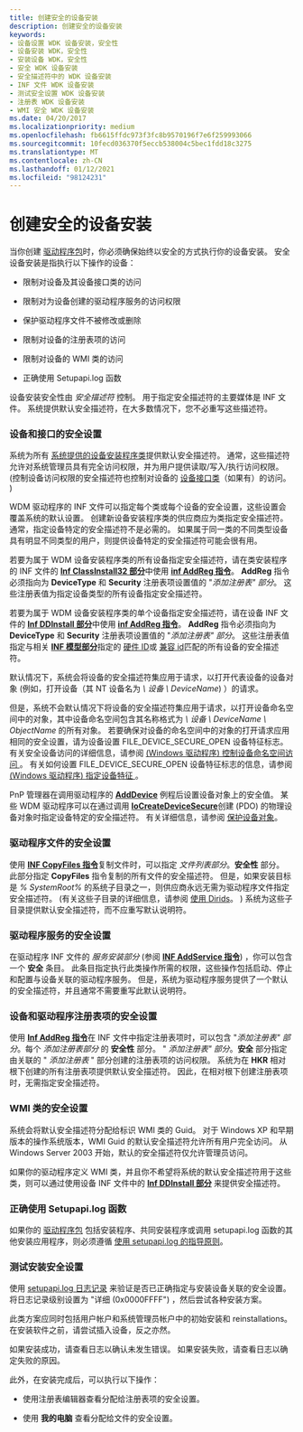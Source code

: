 ```yaml
---
title: 创建安全的设备安装
description: 创建安全的设备安装
keywords:
- 设备设置 WDK 设备安装，安全性
- 设备安装 WDK，安全性
- 安装设备 WDK，安全性
- 安全 WDK 设备安装
- 安全描述符中的 WDK 设备安装
- INF 文件 WDK 设备安装
- 测试安全设置 WDK 设备安装
- 注册表 WDK 设备安装
- WMI 安全 WDK 设备安装
ms.date: 04/20/2017
ms.localizationpriority: medium
ms.openlocfilehash: fb6615ffdc973f3fc8b9570196f7e6f259993066
ms.sourcegitcommit: 10fecd036370f5eccb538004c5bec1fdd18c3275
ms.translationtype: MT
ms.contentlocale: zh-CN
ms.lasthandoff: 01/12/2021
ms.locfileid: "98124231"
---
```

# <a name="creating-secure-device-installations"></a>创建安全的设备安装





当你创建 [驱动程序包](driver-packages.md)时，你必须确保始终以安全的方式执行你的设备安装。 安全设备安装是指执行以下操作的设备：

-   限制对设备及其设备接口类的访问

-   限制对为设备创建的驱动程序服务的访问权限

-   保护驱动程序文件不被修改或删除

-   限制对设备的注册表项的访问

-   限制对设备的 WMI 类的访问

-   正确使用 Setupapi.log 函数

设备安装安全性由 *安全描述符* 控制。 用于指定安全描述符的主要媒体是 INF 文件。 系统提供默认安全描述符，在大多数情况下，您不必重写这些描述符。

### <a name="security-settings-for-devices-and-interfaces"></a>设备和接口的安全设置

系统为所有 [系统提供的设备安装程序类](./system-defined-device-setup-classes-reserved-for-system-use.md)提供默认安全描述符。 通常，这些描述符允许对系统管理员具有完全访问权限，并为用户提供读取/写入/执行访问权限。  (控制设备访问权限的安全描述符也控制对设备的 [设备接口类](./overview-of-device-interface-classes.md)（如果有）的访问。 ) 

WDM 驱动程序的 INF 文件可以指定每个类或每个设备的安全设置，这些设置会覆盖系统的默认设置。 创建新设备安装程序类的供应商应为类指定安全描述符。 通常，指定设备特定的安全描述符不是必需的。 如果属于同一类的不同类型设备具有明显不同类型的用户，则提供设备特定的安全描述符可能会很有用。

若要为属于 WDM 设备安装程序类的所有设备指定安全描述符，请在类安装程序的 INF 文件的 [**Inf ClassInstall32 部分**](inf-classinstall32-section.md)中使用 [**inf AddReg 指令**](inf-addreg-directive.md)。 **AddReg** 指令必须指向为 **DeviceType** 和 **Security** 注册表项设置值的 "*添加注册表" 部分*。 这些注册表值为指定设备类型的所有设备指定安全描述符。

若要为属于 WDM 设备安装程序类的单个设备指定安全描述符，请在设备 INF 文件的 [**Inf DDInstall 部分**](inf-ddinstall-hw-section.md)中使用 [**inf AddReg 指令**](inf-addreg-directive.md)。 **AddReg** 指令必须指向为 **DeviceType** 和 **Security** 注册表项设置值的 "*添加注册表" 部分*。 这些注册表值指定与相关 [**INF 模型部分**](inf-models-section.md)指定的 [硬件 ID](hardware-ids.md)或 [兼容 id](compatible-ids.md)匹配的所有设备的安全描述符。

默认情况下，系统会将设备的安全描述符集应用于请求，以打开代表设备的设备对象 (例如，打开设备（其 NT 设备名为 *\\ 设备 \\ DeviceName*) ）的请求。

但是，系统不会默认情况下将设备的安全描述符集应用于请求，以打开设备命名空间中的对象，其中设备命名空间包含其名称格式为 *\\ 设备 \\ DeviceName \\ ObjectName* 的所有对象。 若要确保对设备的命名空间中的对象的打开请求应用相同的安全设置，请为设备设置 FILE_DEVICE_SECURE_OPEN 设备特征标志。 有关安全设备访问的详细信息，请参阅 [ (Windows 驱动程序) 控制设备命名空间访问 ](../kernel/controlling-device-namespace-access.md)。 有关如何设置 FILE_DEVICE_SECURE_OPEN 设备特征标志的信息，请参阅 [ (Windows 驱动程序) 指定设备特征 ](../kernel/specifying-device-characteristics.md)。

PnP 管理器在调用驱动程序的 [**AddDevice**](/windows-hardware/drivers/ddi/wdm/nc-wdm-driver_add_device) 例程后设置设备对象上的安全值。 某些 WDM 驱动程序可以在通过调用 [**IoCreateDeviceSecure**](/windows-hardware/drivers/ddi/wdmsec/nf-wdmsec-wdmlibiocreatedevicesecure)创建 (PDO) 的物理设备对象时指定设备特定的安全描述符。 有关详细信息，请参阅 [保护设备对象](../kernel/controlling-device-access.md)。

### <a name="security-settings-for-driver-files"></a>驱动程序文件的安全设置

使用 [**INF CopyFiles 指令**](inf-copyfiles-directive.md)复制文件时，可以指定 *文件列表部分*。**安全性** 部分。 此部分指定 **CopyFiles** 指令复制的所有文件的安全描述符。 但是，如果安装目标是 *% SystemRoot%* 的系统子目录之一，则供应商永远无需为驱动程序文件指定安全描述符。  (有关这些子目录的详细信息，请参阅 [使用 Dirids](using-dirids.md)。 ) 系统为这些子目录提供默认安全描述符，而不应重写默认说明符。

### <a name="security-settings-for-driver-services"></a>驱动程序服务的安全设置

在驱动程序 INF 文件的 *服务安装部分* (参阅 [**INF AddService 指令**](inf-addservice-directive.md)) ，你可以包含一个 **安全** 条目。 此条目指定执行此类操作所需的权限，这些操作包括启动、停止和配置与设备关联的驱动程序服务。 但是，系统为驱动程序服务提供了一个默认的安全描述符，并且通常不需要重写此默认说明符。

### <a name="security-settings-for-device-and-driver-registry-entries"></a>设备和驱动程序注册表项的安全设置

使用 [**Inf AddReg 指令**](inf-addreg-directive.md)在 INF 文件中指定注册表项时，可以包含 "*添加注册表" 部分*。每个 *添加注册表部分* 的 **安全性** 部分。 " *添加注册表" 部分*。**安全** 部分指定由关联的 " *添加注册表* " 部分创建的注册表项的访问权限。 系统为在 **HKR** 相对根下创建的所有注册表项提供默认安全描述符。 因此，在相对根下创建注册表项时，无需指定安全描述符。

### <a name="security-settings-for-wmi-classes"></a>WMI 类的安全设置

系统会将默认安全描述符分配给标识 WMI 类的 Guid。 对于 Windows XP 和早期版本的操作系统版本，WMI Guid 的默认安全描述符允许所有用户完全访问。 从 Windows Server 2003 开始，默认的安全描述符仅允许管理员访问。

如果你的驱动程序定义 WMI 类，并且你不希望将系统的默认安全描述符用于这些类，则可以通过使用设备 INF 文件中的 [**Inf DDInstall 部分**](inf-ddinstall-wmi-section.md) 来提供安全描述符。

### <a name="using-setupapi-functions-correctly"></a>正确使用 Setupapi.log 函数

如果你的 [驱动程序包](driver-packages.md) 包括安装程序、共同安装程序或调用 setupapi.log 函数的其他安装应用程序，则必须遵循 [使用 setupapi.log 的指导原则](guidelines-for-using-setupapi.md)。

### <a name="testing-installation-security-settings"></a><a href="" id="testing-installation-security-settings-"></a>测试安装安全设置

使用 [setupapi.log 日志记录](setupapi-logging--windows-server-2003--windows-xp--and-windows-2000-.md) 来验证是否已正确指定与安装设备关联的安全设置。 将日志记录级别设置为 "详细 (0x0000FFFF") ，然后尝试各种安装方案。

此类方案应同时包括用户帐户和系统管理员帐户中的初始安装和 reinstallations。 在安装软件之前，请尝试插入设备，反之亦然。

如果安装成功，请查看日志以确认未发生错误。 如果安装失败，请查看日志以确定失败的原因。

此外，在安装完成后，可以执行以下操作：

-   使用注册表编辑器查看分配给注册表项的安全设置。

-   使用 **我的电脑** 查看分配给文件的安全设置。
